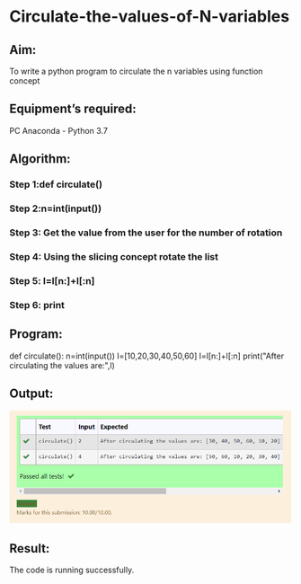 # Circulate-the-values-of-N-variables
## Aim:
To write a python program to circulate the n variables using function concept
## Equipment’s required:
PC
Anaconda - Python 3.7
## Algorithm: 
### Step 1:def circulate()

### Step 2:n=int(input()) 
### Step 3: Get the value from the user for the number of rotation
### Step 4: Using the slicing concept rotate the list
### Step 5: l=l[n:]+l[:n]
### Step 6:  print
## Program:
def circulate():
    n=int(input())
    l=[10,20,30,40,50,60]
    l=l[n:]+l[:n]
    print("After circulating the values are:",l)

## Output:
![OUTPUT](MAH.png)


## Result:
The code is running successfully.
